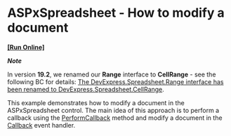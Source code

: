 # ASPxSpreadsheet - How to modify a document
<!-- run online -->
**[[Run Online]](https://codecentral.devexpress.com/192541102/)**
<!-- run online end -->

***Note***

In version **19.2**, we renamed our **Range** interface to **CellRange** - see the following BC for details: [The DevExpress.Spreadsheet.Range interface has been renamed to DevExpress.Spreadsheet.CellRange](https://supportcenter.devexpress.com/ticket/details/bc5125).

This example demonstrates how to modify a document in the ASPxSpreadsheet control.
The main idea of this approach is to perform a callback using the  [PerformCallback](https://docs.devexpress.com/AspNet/js-ASPxClientSpreadsheet.PerformCallback%28parameter%29) method and modify a document in the  [Callback](https://docs.devexpress.com/AspNet/DevExpress.Web.ASPxSpreadsheet.ASPxSpreadsheet.Callback) event handler. 
 
